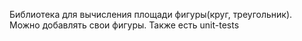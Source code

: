 Библиотека для вычисления площади фигуры(круг, треугольник). Можно добавлять свои фигуры. Также есть unit-tests
